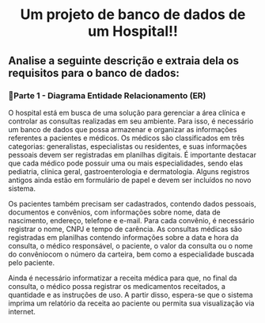 <h1 align='center'>Um projeto de banco de dados de um Hospital!!</h1>

<h2>Analise a seguinte descrição e extraia dela os requisitos para o banco de dados:</h2>

<h3>🔹Parte 1 - Diagrama Entidade Relacionamento (ER)</h3>
<p>
O hospital está em busca de uma solução para gerenciar a área clínica e controlar as consultas realizadas em seu ambiente. Para isso, é necessário um banco de dados que possa armazenar e organizar as informações referentes a pacientes e médicos. Os médicos são classificados em três categorias: generalistas, especialistas ou residentes, e suas informações pessoais devem ser registradas em planilhas digitais. É importante destacar que cada médico pode possuir uma ou mais especialidades, sendo elas pediatria, clínica geral, gastroenterologia e dermatologia. Alguns registros antigos ainda estão em formulário de papel e devem ser incluídos no novo sistema.

Os pacientes também precisam ser cadastrados, contendo dados pessoais, documentos e convênios, com informações sobre nome, data de nascimento, endereço, telefone e e-mail. Para cada convênio, é necessário registrar o nome, CNPJ e tempo de carência. As consultas médicas são registradas em planilhas contendo informações sobre a data e hora da consulta, o médico responsável, o paciente, o valor da consulta ou o nome do convêniocom o número da carteira, bem como a especialidade buscada pelo paciente.

Ainda é necessário informatizar a receita médica para que, no final da consulta, o médico possa registrar os medicamentos receitados, a quantidade e as instruções de uso. A partir disso, espera-se que o sistema imprima um relatório da receita ao paciente ou permita sua visualização via internet.
</p>
